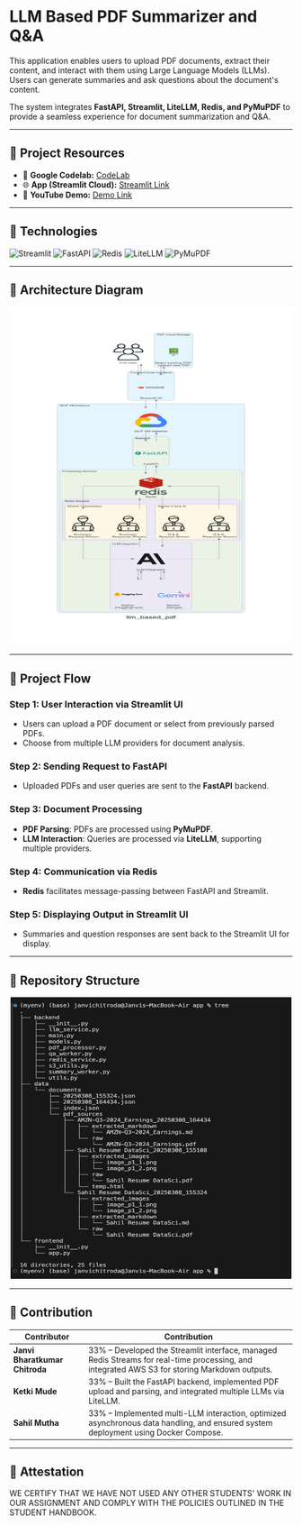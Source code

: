 # **LLM Based PDF Summarizer and Q&A**

This application enables users to upload PDF documents, extract their content, and interact with them using Large Language Models (LLMs). Users can generate summaries and ask questions about the document's content.

The system integrates **FastAPI, Streamlit, LiteLLM, Redis, and PyMuPDF** to provide a seamless experience for document summarization and Q&A.

---

## **🔹 Project Resources**
- 📘 **Google Codelab:** [CodeLab](https://codelabs-preview.appspot.com/?file_id=1hPCU5x2u_ScKymQ9kOzVvBSwTSchBZSsRMf5WwqaruQ#9)
- 🌐 **App (Streamlit Cloud):** [Streamlit Link](https://llm-based-pdf-summarizer-and-qna-app.streamlit.app/)  
- 🎥 **YouTube Demo:** [Demo Link](https://youtu.be/your-demo-link)  

---

## **🔹 Technologies**

![Streamlit](https://img.shields.io/badge/-Streamlit-FF4B4B?style=for-the-badge&logo=streamlit&logoColor=white)
![FastAPI](https://img.shields.io/badge/-FastAPI-009688?style=for-the-badge&logo=fastapi&logoColor=white)
![Redis](https://img.shields.io/badge/-Redis-DC382D?style=for-the-badge&logo=redis&logoColor=white)
![LiteLLM](https://img.shields.io/badge/-LiteLLM-0078D7?style=for-the-badge&logo=OpenAI&logoColor=white)
![PyMuPDF](https://img.shields.io/badge/-PyMuPDF-4B8BBE?style=for-the-badge&logo=python&logoColor=white)

---

## **🔹 Architecture Diagram**

<p align="center">
  <img src="https://github.com/Damg7245-BigDataIntelligence/LLM_Based_PDF_Summarizer_and_QA/blob/main/architecture-diagram/llm_based_pdf.png"
       alt="Architecture Diagram" width="600" height="600">
</p>

---

## **🔹 Project Flow**

### **Step 1: User Interaction via Streamlit UI**
- Users can upload a PDF document or select from previously parsed PDFs.
- Choose from multiple LLM providers for document analysis.

### **Step 2: Sending Request to FastAPI**
- Uploaded PDFs and user queries are sent to the **FastAPI** backend.

### **Step 3: Document Processing**
- **PDF Parsing**: PDFs are processed using **PyMuPDF**.
- **LLM Interaction**: Queries are processed via **LiteLLM**, supporting multiple providers.

### **Step 4: Communication via Redis**
- **Redis** facilitates message-passing between FastAPI and Streamlit.

### **Step 5: Displaying Output in Streamlit UI**
- Summaries and question responses are sent back to the Streamlit UI for display.

---
## **🔹 Repository Structure**
<p align="center">
  <img src="https://github.com/Damg7245-BigDataIntelligence/LLM_Based_PDF_Summarizer_and_QA/blob/main/architecture-diagram/input_icons/tree.png"
        width="500" height="500">
</p>

---

## **🔹 Contribution**

| **Contributor**                    | **Contribution**                                                                                           |
|-------------------------------------|-----------------------------------------------------------------------------------------------------------|
| **Janvi Bharatkumar Chitroda**      | 33% – Developed the Streamlit interface,  managed Redis Streams for real-time processing, and integrated AWS S3 for storing Markdown outputs. |
| **Ketki Mude**                      | 33% – Built the FastAPI backend, implemented PDF upload and parsing, and integrated multiple LLMs via LiteLLM. |
| **Sahil Mutha**                     | 33% – Implemented multi-LLM interaction, optimized asynchronous data handling, and ensured system deployment using Docker Compose. |
----------


## **🔹 Attestation**

WE CERTIFY THAT WE HAVE NOT USED ANY OTHER STUDENTS' WORK IN OUR ASSIGNMENT AND COMPLY WITH THE POLICIES OUTLINED IN THE STUDENT HANDBOOK.

